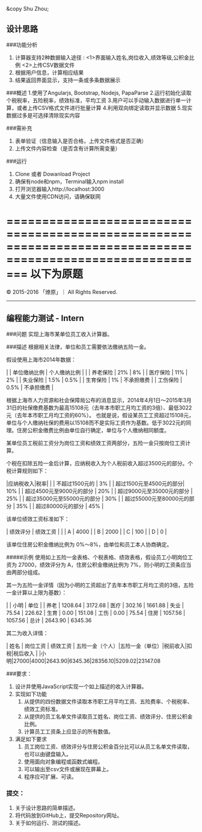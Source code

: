 &copy Shu Zhou;

## 设计思路

###功能分析
1. 计算器支持2种数据输入途径 : <1>界面输入姓名,岗位收入,绩效等级,公积金比例 <2>上传CSV数据文件
2. 根据用户信息，计算相应结果
3. 结果返回界面显示，支持一条或多条数据展示

###概述
1.使用了Angularjs, Bootstrap, Nodejs, PapaParse
2.运行初始化读取个税税率，五险税率，绩效标准，平均工资
3.用户可以手动输入数据进行单一计算，或者上传CSV格式文件进行批量计算
4.利用双向绑定读取并显示数据
5.现实数据过多是可选择清除现实内容

###需补充
1. 表单验证（信息输入是否合格，上传文件格式是否正确）
2. 上传文件内容检查（是否含有计算所需变量）

###运行
1. Clone 或者 Dowanload Project
2. 确保有node和npm，Terminal输入npm install
3. 打开浏览器输入http://localhost:3000
4. 大量文件使用CDN访问，请确保联网


===========================================================================================================
以下为原题
===========================================================================================================

&copy; 2015-2016 「燎原」｜ All Rights Reserved.

------------------

## 编程能力测试 - Intern

###问题
实现上海市某单位员工收入计算器。

###描述
根据相关法律，单位和员工需要依法缴纳五险一金。

假设使用上海市2014年数据：

| | 单位缴纳比例 | 个人缴纳比例 |
|
| 养老保险 | 21% | 8% |
| 医疗保险 | 11%  | 2% |
| 失业保险 | 1.5% | 0.5% |
| 生育保险 | 1%   | 不承担缴费 |
| 工伤保险 | 0.5% | 不承担缴费 |

根据上海市人力资源和社会保障局公布的消息显示，2014年4月1日～2015年3月31日的社保缴费基数为最高15108元（去年本市职工月均工资的3倍）、最低3022元（去年本市职工月均工资的60%）。
也就是说，假设某员工工资超过15108元，单位与个人缴纳社保的费用以15108而不是实际工资作为基数。低于3022元的同理。住房公积金缴费比例由单位自行确定，单位与个人缴纳相同额度。

某单位员工税前工资分为岗位工资和绩效工资两部分，五险一金只按岗位工资计算。

个税在扣除五险一金后计算，应纳税收入为个人税前收入超过3500元的部分。个税计算规则如下：

|应纳税收入|税率|
|
| 不超过1500元的 | 3% |
| 超过1500元至4500元的部分| 10% |
| 超过4500元至9000元的部分 | 20% |
| 超过9000元至35000元的部分 | 25% |
| 超过35000元至55000元的部分 | 30% |
| 超过55000元至80000元的部分 | 35% |
| 超过80000元的部分 | 45% |

该单位绩效工资标准如下：

| 绩效评分 | 绩效工资 |
|
| A | 4000 |
| B | 2000 |
| C |  100 |
| D |    0 |

该单位住房公积金缴纳比例为 0%～8%，由单位和员工本人协商确定。

#####示例
使用如上五险一金表格、个税表格、绩效表格，假设员工小明岗位工资为 27000，绩效评分为 A，住房公积金缴纳比例为 7%，则小明的工资条应当由两部分组成。

其一为五险一金详情（因为小明的工资超出了去年本市职工月均工资的3倍，五险一金计算以上限为基数）：

|  | 小明 | 单位
|
| 养老 | 1208.64 | 3172.68
| 医疗 | 302.16 | 1661.88
| 失业 | 75.54 | 226.62
| 生育 | 0.00 | 151.08
| 工伤 | 0.00 | 75.54
| 住房 | 1057.56 | 1057.56
| 总计 | 2643.90 | 6345.36

其二为收入详情：

| 姓名 | 岗位工资 | 绩效工资 | 五险一金（个人）|五险一金（单位）|税前收入|扣税|税后收入
|
|小明|27000|4000|2643.90|6345.36|28356.10|5209.02|23147.08

###要求：
1. 设计并使用JavaScript实现一个如上描述的收入计算器。
2. 实现如下功能
    1. 从提供的四份数据文件读取本市职工月平均工资、五险费率、个税税率、绩效工资标准。
    2. 从提供的员工名单文件读取员工姓名、岗位工资、绩效评分、住房公积金比例。
    3. 计算员工工资条上应显示的所有数值。
3. 满足如下要求
    1. 员工岗位工资、绩效评分与住房公积金百分比可以从员工名单文件读取，也可以由键盘输入。
    2. 使用面向对象编程或函数式编程。
    3. 可以输出至csv文件或展现在屏幕上。
    4. 程序应可扩展、可读。

### 提交：
1. 关于设计思路的简单描述。
2. 将代码放到GitHub上，提交Repository网址。
3. 关于如何运行、测试的描述。

